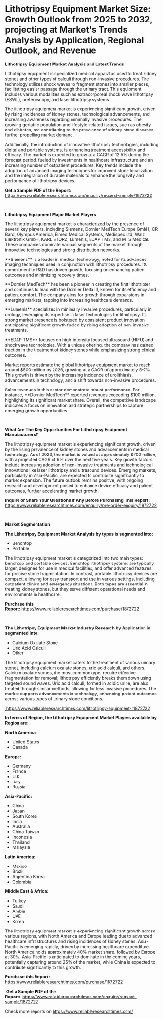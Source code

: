 <p><h1>Lithotripsy Equipment Market Size: Growth Outlook from 2025 to 2032, projecting at Market's Trends Analysis by Application, Regional Outlook, and Revenue</h1></p><p><strong>Lithotripsy Equipment Market Analysis and Latest Trends</strong></p>
<p><p>Lithotripsy equipment is specialized medical apparatus used to treat kidney stones and other types of calculi through non-invasive procedures. The technology utilizes shock waves to fragment stones into smaller pieces, facilitating easier passage through the urinary tract. This equipment includes various modalities such as extracorporeal shock wave lithotripsy (ESWL), ureteroscopy, and laser lithotripsy systems.</p><p>The lithotripsy equipment market is experiencing significant growth, driven by rising incidences of kidney stones, technological advancements, and increasing awareness regarding minimally invasive procedures. The growing geriatric population and lifestyle-related issues, such as obesity and diabetes, are contributing to the prevalence of urinary stone diseases, further propelling market demand. </p><p>Additionally, the introduction of innovative lithotripsy technologies, including digital and portable systems, is enhancing treatment accessibility and efficacy. The market is expected to grow at a CAGR of 12.5% during the forecast period, fueled by investments in healthcare infrastructure and an increasing number of outpatient procedures. Key trends include the adoption of advanced imaging techniques for improved stone localization and the integration of durable materials to enhance the longevity and performance of lithotripsy devices.</p></p>
<p><strong>Get a Sample PDF of the Report:&nbsp;</strong> <a href="https://www.reliableresearchtimes.com/enquiry/request-sample/1872722?utm_campaign=2793&utm_medium=2&utm_source=Github&utm_content=ia&utm_term=03032025&utm_id=lithotripsy-equipment">https://www.reliableresearchtimes.com/enquiry/request-sample/1872722</a></p>
<p>&nbsp;</p>
<p><strong>Lithotripsy Equipment Major Market Players</strong></p>
<p><p>The lithotripsy equipment market is characterized by the presence of several key players, including Siemens, Dornier MedTech Europe GmbH, CR Bard, Olympus America, Elmed Medical Systems, Medispec Ltd, Walz Elektronik GmbH, KARL STORZ, Lumenis, EDAP TMS, and MTS Medical. These companies dominate various segments of the market through innovative technologies and strong distribution networks.</p><p>**Siemens** is a leader in medical technology, noted for its advanced imaging techniques used in conjunction with lithotripsy procedures. Its commitment to R&D has driven growth, focusing on enhancing patient outcomes and minimizing recovery times.</p><p>**Dornier MedTech** has been a pioneer in creating the first lithotripter and continues to lead with the Dornier Delta III, known for its efficiency and patient comfort. The company aims for growth through expansions in emerging markets, tapping into increasing healthcare demands.</p><p>**Lumenis** specializes in minimally invasive procedures, particularly in urology, leveraging its expertise in laser technologies for lithotripsy. Its strong market presence is bolstered by consistent product innovation, anticipating significant growth fueled by rising adoption of non-invasive treatments.</p><p>**EDAP TMS** focuses on high-intensity focused ultrasound (HIFU) and shockwave technologies. With a unique offering, the company has gained traction in the treatment of kidney stones while emphasizing strong clinical outcomes.</p><p>Market reports estimate the global lithotripsy equipment market to reach around $500 million by 2026, growing at a CAGR of approximately 5-7%. This growth is driven by the increasing incidence of urolithiasis, advancements in technology, and a shift towards non-invasive procedures. </p><p>Sales revenues in this sector demonstrate robust performance. For instance, **Dornier MedTech** reported revenues exceeding $100 million, highlighting its significant market share. Overall, the competitive landscape indicates a focus on innovation and strategic partnerships to capture emerging growth opportunities.</p></p>
<p>&nbsp;</p>
<p><strong>What Are The Key Opportunities For Lithotripsy Equipment Manufacturers?</strong></p>
<p><p>The lithotripsy equipment market is experiencing significant growth, driven by the rising prevalence of kidney stones and advancements in medical technology. As of 2023, the market is valued at approximately $700 million, with a projected CAGR of 6% over the next five years. Key growth factors include increasing adoption of non-invasive treatments and technological innovations like laser lithotripsy and ultrasound devices. Emerging markets, particularly in Asia-Pacific, are expected to contribute significantly to market expansion. The future outlook remains positive, with ongoing research and development poised to enhance device efficacy and patient outcomes, further accelerating market growth.</p></p>
<p><strong>Inquire or Share Your Questions If Any Before Purchasing This Report:</strong> <a href="https://www.reliableresearchtimes.com/enquiry/pre-order-enquiry/1872722?utm_campaign=2793&utm_medium=2&utm_source=Github&utm_content=ia&utm_term=03032025&utm_id=lithotripsy-equipment">https://www.reliableresearchtimes.com/enquiry/pre-order-enquiry/1872722</a></p>
<p>&nbsp;</p>
<p><strong>Market Segmentation</strong></p>
<p><strong>The Lithotripsy Equipment Market Analysis by types is segmented into:</strong></p>
<p><ul><li>Benchtop</li><li>Portable</li></ul></p>
<p><p>The lithotripsy equipment market is categorized into two main types: benchtop and portable devices. Benchtop lithotripsy systems are typically larger, designed for use in medical facilities, and offer advanced features for precise stone fragmentation. In contrast, portable lithotripsy devices are compact, allowing for easy transport and use in various settings, including outpatient clinics and emergency situations. Both types are essential in treating kidney stones, but they serve different operational needs and environments in healthcare.</p></p>
<p><strong>Purchase this Report:&nbsp;</strong><a href="https://www.reliableresearchtimes.com/purchase/1872722?utm_campaign=2793&utm_medium=2&utm_source=Github&utm_content=ia&utm_term=03032025&utm_id=lithotripsy-equipment">https://www.reliableresearchtimes.com/purchase/1872722</a></p>
<p>&nbsp;</p>
<p><strong>The Lithotripsy Equipment Market Industry Research by Application is segmented into:</strong></p>
<p><ul><li>Calcium Oxalate Stone</li><li>Uric Acid Calculi</li><li>Other</li></ul></p>
<p><p>The lithotripsy equipment market caters to the treatment of various urinary stones, including calcium oxalate stones, uric acid calculi, and others. Calcium oxalate stones, the most common type, require effective fragmentation for removal; lithotripsy efficiently breaks them down using targeted sound waves. Uric acid calculi, formed in acidic urine, are also treated through similar methods, allowing for less invasive procedures. The market supports advancements in technology, enhancing patient outcomes across various types of urinary stone conditions.</p></p>
<p><a href="https://www.reliableresearchtimes.com/lithotripsy-equipment-r1872722?utm_campaign=2793&utm_medium=2&utm_source=Github&utm_content=ia&utm_term=03032025&utm_id=lithotripsy-equipment">&nbsp;https://www.reliableresearchtimes.com/lithotripsy-equipment-r1872722</a></p>
<p><strong>In terms of Region, the Lithotripsy Equipment Market Players available by Region are:</strong></p>
<p>
    <p> <strong> North America: </strong>
        <ul>
            <li>United States</li>
            <li>Canada</li>
        </ul>
        </p> 
    <p> <strong> Europe: </strong>
        <ul>
            <li>Germany</li>
            <li>France</li>
            <li>U.K.</li>
            <li>Italy</li>
            <li>Russia</li>
        </ul>
        </p> 
    <p> <strong> Asia-Pacific: </strong>
        <ul>
            <li>China</li>
            <li>Japan</li>
            <li>South Korea</li>
            <li>India</li>
            <li>Australia</li>
            <li>China Taiwan</li>
            <li>Indonesia</li>
            <li>Thailand</li>
            <li>Malaysia</li>
        </ul>
        </p> 
    <p> <strong> Latin America: </strong>
        <ul>
            <li>Mexico</li>
            <li>Brazil</li>
            <li>Argentina Korea</li>
            <li>Colombia</li>
        </ul>
        </p> 
    <p> <strong> Middle East & Africa: </strong>
        <ul>
            <li>Turkey</li>
            <li>Saudi</li>
            <li>Arabia</li>
            <li>UAE</li>
            <li>Korea</li>
        </ul>
    </p>
    </p>
<p><p>The lithotripsy equipment market is experiencing significant growth across various regions, with North America and Europe leading due to advanced healthcare infrastructures and rising incidences of kidney stones. Asia-Pacific is emerging rapidly, driven by increasing healthcare expenditure. North America holds approximately 40% market share, followed by Europe at 30%. Asia-Pacific is anticipated to dominate in the coming years, potentially capturing around 25% of the market, while China is expected to contribute significantly to this growth.</p></p>
<p><strong>Purchase this Report: </strong><a href="https://www.reliableresearchtimes.com/purchase/1872722?utm_campaign=2793&utm_medium=2&utm_source=Github&utm_content=ia&utm_term=03032025&utm_id=lithotripsy-equipment">https://www.reliableresearchtimes.com/purchase/1872722</a></p>
<p>&nbsp;<strong>Get a Sample PDF of the Report:&nbsp;&nbsp;</strong><a href="https://www.reliableresearchtimes.com/enquiry/request-sample/1872722?utm_campaign=2793&utm_medium=2&utm_source=Github&utm_content=ia&utm_term=03032025&utm_id=lithotripsy-equipment">https://www.reliableresearchtimes.com/enquiry/request-sample/1872722</a></p>
<p><strong></strong></p>
<p>Check more reports on <a href="https://www.reliableresearchtimes.com/?utm_campaign=2793&utm_medium=2&utm_source=Github&utm_content=ia&utm_term=03032025&utm_id=lithotripsy-equipment">https://www.reliableresearchtimes.com/</a></p>